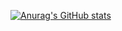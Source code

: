 [![Anurag's GitHub stats](https://github-readme-stats.vercel.app/api?username=meta-hub)](https://github.com/anuraghazra/github-readme-stats)
